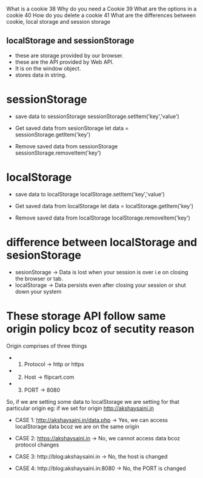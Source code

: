 What is a cookie
38 Why do you need a Cookie
39 What are the options in a cookie
40 How do you delete a cookie
41 What are the differences between cookie, local storage and session storage

## localStorage and sessionStorage

- these are storage provided by our browser.
- these are the API provided by Web API.
- It is on the window object.
- stores data in string.

# sessionStorage

- save data to sessionStorage
  sessionStorage.setItem('key','value')

- Get saved data from sesionStorage
  let data = sessionStorage.getItem('key')

- Remove saved data from sessionStorage
  sessionStorage.removeItem('key')

# localStorage

- save data to localStorage
  localStorage.setItem('key','value')

- Get saved data from localStorage
  let data = localStorage.getItem('key')

- Remove saved data from localStorage
  localStorage.removeItem('key')

# difference between localStorage and sesionStorage

- sesionStorage -> Data is lost when your session is over i.e on closing the browser or tab.
- localStorage -> Data persists even after closing your session or shut down your system

# These storage API follow same origin policy bcoz of secutity reason

Origin comprises of three things

- 1. Protocol -> http or https
- 2. Host -> flipcart.com
- 3. PORT -> 8080

So, if we are setting some data to localStorage we are setting for that particular origin
eg: if we set for origin http://akshaysaini.in

- CASE 1:
  http://akshaysaini.in/data.php -> Yes, we can access localStorage data bcoz we are on the same origin

- CASE 2:
  https://akshaysaini.in -> No, we cannot access data bcoz protocol changes

- CASE 3:
  http://blog:akshaysaini.in -> No, the host is changed

- CASE 4:
  http://blog:akshaysaini.in:8080 -> No, the PORT is changed
